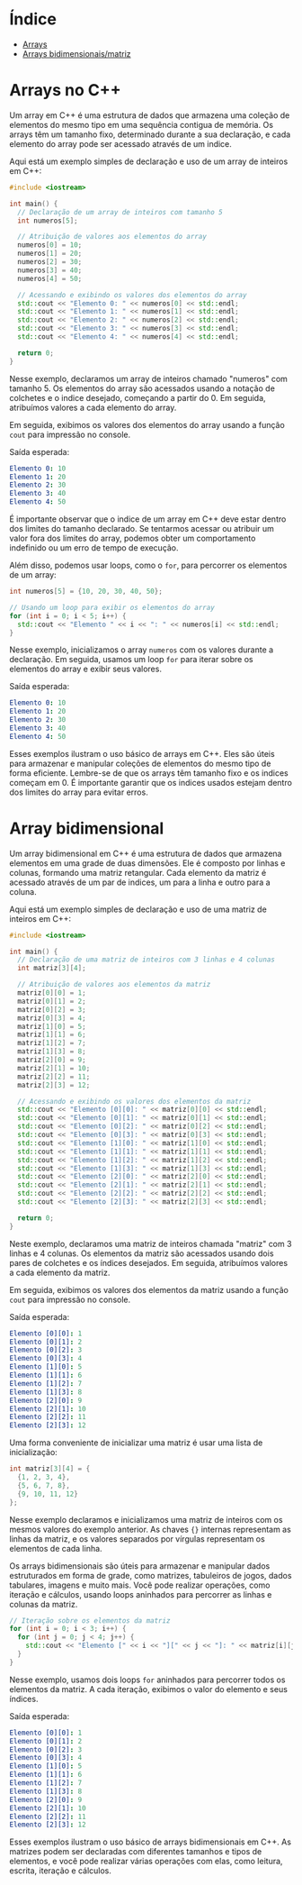 # Índice
+ [Arrays](#arrays)
+ [Arrays bidimensionais/matriz](#matriz)

# <a name="arrays"></a>Arrays no C++
Um array em C++ é uma estrutura de dados que armazena uma coleção de elementos do mesmo tipo em uma sequência contigua de memória. Os arrays têm um tamanho fixo, determinado durante a sua declaração, e cada elemento do array pode ser acessado através de um indice.

Aqui está um exemplo simples de declaração e uso de um array de inteiros em C++:
```C++
#include <iostream>

int main() {
  // Declaração de um array de inteiros com tamanho 5
  int numeros[5];

  // Atribuição de valores aos elementos do array
  numeros[0] = 10;
  numeros[1] = 20;
  numeros[2] = 30;
  numeros[3] = 40;
  numeros[4] = 50;

  // Acessando e exibindo os valores dos elementos do array
  std::cout << "Elemento 0: " << numeros[0] << std::endl;
  std::cout << "Elemento 1: " << numeros[1] << std::endl;
  std::cout << "Elemento 2: " << numeros[2] << std::endl;
  std::cout << "Elemento 3: " << numeros[3] << std::endl;
  std::cout << "Elemento 4: " << numeros[4] << std::endl;

  return 0;
}
```
Nesse exemplo, declaramos um array de inteiros chamado "numeros" com tamanho 5. Os elementos do array são acessados usando a notação de colchetes e o indice desejado, começando a partir do 0. Em seguida, atribuímos valores a cada elemento do array.

Em seguida, exibimos os valores dos elementos do array usando a função `cout` para impressão no console.

Saída esperada:
```YAML
Elemento 0: 10
Elemento 1: 20
Elemento 2: 30
Elemento 3: 40
Elemento 4: 50
```
É importante observar que o indice de um array em C++ deve estar dentro dos limites do tamanho declarado. Se tentarmos acessar ou atribuir um valor fora dos limites do array, podemos obter um comportamento indefinido ou um erro de tempo de execução.

Além disso, podemos usar loops, como o `for`, para percorrer os elementos de um array:
```C++
int numeros[5] = {10, 20, 30, 40, 50};

// Usando um loop para exibir os elementos do array
for (int i = 0; i < 5; i++) {
  std::cout << "Elemento " << i << ": " << numeros[i] << std::endl;
}
```
Nesse exemplo, inicializamos o array `numeros` com os valores durante a declaração. Em seguida, usamos um loop `for` para iterar sobre os elementos do array e exibir seus valores.

Saída esperada:
```YAML
Elemento 0: 10
Elemento 1: 20
Elemento 2: 30
Elemento 3: 40
Elemento 4: 50
```
Esses exemplos ilustram o uso básico de arrays em C++. Eles são úteis para armazenar e manipular coleções de elementos do mesmo tipo de forma eficiente. Lembre-se de que os arrays têm tamanho fixo e os indices começam em 0. É importante garantir que os indices usados estejam dentro dos limites do array para evitar erros.

# <a name="matriz"></a>Array bidimensional
Um array bidimensional em C++ é uma estrutura de dados que armazena elementos em uma grade de duas dimensões. Ele é composto por linhas e colunas, formando uma matriz retangular. Cada elemento da matriz é acessado através de um par de indices, um para a linha e outro para a coluna.

Aqui está um exemplo simples de declaração e uso de uma matriz de inteiros em C++:
```C++
#include <iostream>

int main() {
  // Declaração de uma matriz de inteiros com 3 linhas e 4 colunas
  int matriz[3][4];

  // Atribuição de valores aos elementos da matriz
  matriz[0][0] = 1;
  matriz[0][1] = 2;
  matriz[0][2] = 3;
  matriz[0][3] = 4;
  matriz[1][0] = 5;
  matriz[1][1] = 6;
  matriz[1][2] = 7;
  matriz[1][3] = 8;
  matriz[2][0] = 9;
  matriz[2][1] = 10;
  matriz[2][2] = 11;
  matriz[2][3] = 12;

  // Acessando e exibindo os valores dos elementos da matriz
  std::cout << "Elemento [0][0]: " << matriz[0][0] << std::endl;
  std::cout << "Elemento [0][1]: " << matriz[0][1] << std::endl;
  std::cout << "Elemento [0][2]: " << matriz[0][2] << std::endl;
  std::cout << "Elemento [0][3]: " << matriz[0][3] << std::endl;
  std::cout << "Elemento [1][0]: " << matriz[1][0] << std::endl;
  std::cout << "Elemento [1][1]: " << matriz[1][1] << std::endl;
  std::cout << "Elemento [1][2]: " << matriz[1][2] << std::endl;
  std::cout << "Elemento [1][3]: " << matriz[1][3] << std::endl;
  std::cout << "Elemento [2][0]: " << matriz[2][0] << std::endl;
  std::cout << "Elemento [2][1]: " << matriz[2][1] << std::endl;
  std::cout << "Elemento [2][2]: " << matriz[2][2] << std::endl;
  std::cout << "Elemento [2][3]: " << matriz[2][3] << std::endl;

  return 0;
}
```
Neste exemplo, declaramos uma matriz de inteiros chamada "matriz" com 3 linhas e 4 colunas. Os elementos da matriz são acessados usando dois pares de colchetes e os índices desejados. Em seguida, atribuímos valores a cada elemento da matriz.

Em seguida, exibimos os valores dos elementos da matriz usando a função `cout` para impressão no console.

Saída esperada:
```YAML
Elemento [0][0]: 1
Elemento [0][1]: 2
Elemento [0][2]: 3
Elemento [0][3]: 4
Elemento [1][0]: 5
Elemento [1][1]: 6
Elemento [1][2]: 7
Elemento [1][3]: 8
Elemento [2][0]: 9
Elemento [2][1]: 10
Elemento [2][2]: 11
Elemento [2][3]: 12
```
Uma forma conveniente de inicializar uma matriz é usar uma lista de inicialização:
```C++
int matriz[3][4] = {
  {1, 2, 3, 4},
  {5, 6, 7, 8},
  {9, 10, 11, 12}
};
```
Nesse exemplo declaramos e inicializamos uma matriz de inteiros com os mesmos valores do exemplo anterior. As chaves `{}` internas representam as linhas da matriz, e os valores separados por vírgulas representam os elementos de cada linha.

Os arrays bidimensionais são úteis para armazenar e manipular dados estruturados em forma de grade, como matrizes, tabuleiros de jogos, dados tabulares, imagens e muito mais. Você pode realizar operações, como iteração e cálculos, usando loops aninhados para percorrer as linhas e colunas da matriz.
```C++
// Iteração sobre os elementos da matriz
for (int i = 0; i < 3; i++) {
  for (int j = 0; j < 4; j++) {
    std::cout << "Elemento [" << i << "][" << j << "]: " << matriz[i][j] << std::endl;
  }
}
```
Nesse exemplo, usamos dois loops `for` aninhados para percorrer todos os elementos da matriz. A cada iteração, exibimos o valor do elemento e seus índices.

Saída esperada:
```YAML
Elemento [0][0]: 1
Elemento [0][1]: 2
Elemento [0][2]: 3
Elemento [0][3]: 4
Elemento [1][0]: 5
Elemento [1][1]: 6
Elemento [1][2]: 7
Elemento [1][3]: 8
Elemento [2][0]: 9
Elemento [2][1]: 10
Elemento [2][2]: 11
Elemento [2][3]: 12
```
Esses exemplos ilustram o uso básico de arrays bidimensionais em C++. As matrizes podem ser declaradas com diferentes tamanhos e tipos de elementos, e você pode realizar várias operações com elas, como leitura, escrita, iteração e cálculos.
